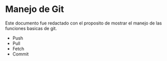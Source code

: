 ﻿# Manejo de Git

Este documento fue redactado con el proposito de mostrar el manejo de las funciones basicas de git.

 - Push
 - Pull
 - Fetch
 - Commit
 

